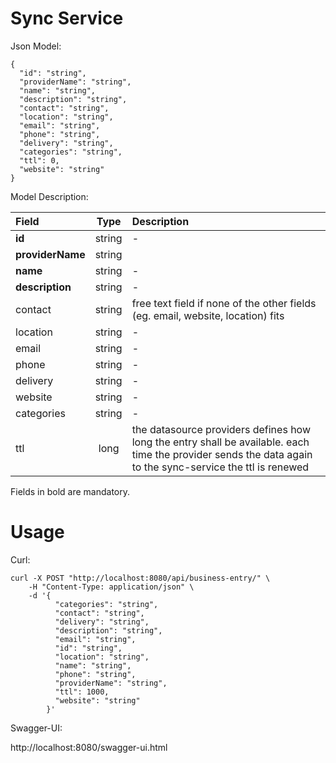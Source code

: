 # Sync Service

Json Model:

    {
      "id": "string",
      "providerName": "string",
      "name": "string",
      "description": "string",
      "contact": "string",
      "location": "string",
      "email": "string",
      "phone": "string",
      "delivery": "string",
      "categories": "string",
      "ttl": 0,
      "website": "string"
    }

Model Description:

Field |  Type | Description
:--- | :---: | :---
**id** | string | -
**providerName** | string | 
**name** | string | -
**description** | string | -
contact | string | free text field if none of the other fields (eg. email, website, location) fits
location | string | -
email | string | -
phone | string | -
delivery | string | -
website | string | -
categories | string | -
ttl | long | the datasource providers defines how long the entry shall be available. each time the provider sends the data again to the sync-service the ttl is renewed

Fields in bold are mandatory.


# Usage

Curl:

    curl -X POST "http://localhost:8080/api/business-entry/" \
        -H "Content-Type: application/json" \
        -d '{
              "categories": "string",
              "contact": "string",
              "delivery": "string",
              "description": "string",
              "email": "string",
              "id": "string",
              "location": "string",
              "name": "string",
              "phone": "string",
              "providerName": "string",
              "ttl": 1000,
              "website": "string"
            }'


Swagger-UI:

http://localhost:8080/swagger-ui.html
